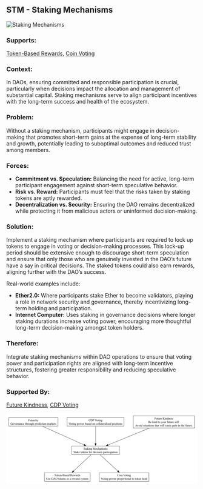## STM - Staking Mechanisms

![Staking Mechanisms](./output/illustration/staking_mechanisms_illustration_v3.png)

### Supports:
[Token-Based Rewards](./token_based_rewards.html), [Coin Voting](./coin_voting.html)

### Context:
In DAOs, ensuring committed and responsible participation is crucial, particularly when decisions impact the allocation and management of substantial capital. Staking mechanisms serve to align participant incentives with the long-term success and health of the ecosystem.

### Problem:
Without a staking mechanism, participants might engage in decision-making that promotes short-term gains at the expense of long-term stability and growth, potentially leading to suboptimal outcomes and reduced trust among members.

### Forces:
- **Commitment vs. Speculation:** Balancing the need for active, long-term participant engagement against short-term speculative behavior.
- **Risk vs. Reward:** Participants must feel that the risks taken by staking tokens are aptly rewarded.
- **Decentralization vs. Security:** Ensuring the DAO remains decentralized while protecting it from malicious actors or uninformed decision-making.

### Solution:
Implement a staking mechanism where participants are required to lock up tokens to engage in voting or decision-making processes. This lock-up period should be extensive enough to discourage short-term speculation and ensure that only those who are genuinely invested in the DAO’s future have a say in critical decisions. The staked tokens could also earn rewards, aligning further with the DAO’s success.

Real-world examples include:
- **Ether2.0:** Where participants stake Ether to become validators, playing a role in network security and governance, thereby incentivizing long-term holding and participation.
- **Internet Computer:** Uses staking in governance decisions where longer staking durations increase voting power, encouraging more thoughtful long-term decision-making amongst token holders.

### Therefore:
Integrate staking mechanisms within DAO operations to ensure that voting power and participation rights are aligned with long-term incentive structures, fostering greater responsibility and reducing speculative behavior.

### Supported By:
[Future Kindness](./future_kindness.html), [CDP Voting](./cdp_voting.html)

![Staking Mechanisms](./output/staking_mechanisms_specific_graph_v3.png)